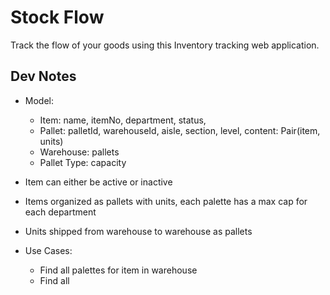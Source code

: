 # Stock Flow
Track the flow of your goods using this Inventory tracking web application.

## Dev Notes
- Model: 
  - Item: name, itemNo, department, status,
  - Pallet: palletId, warehouseId, aisle, section, level, 
     content: Pair(item, units)
  - Warehouse: pallets
  - Pallet Type: capacity

- Item can either be active or inactive
- Items organized as pallets with units, each palette has a max cap for each department
- Units shipped from warehouse to warehouse as pallets
- Use Cases: 
  - Find all palettes for item in warehouse
  - Find all  